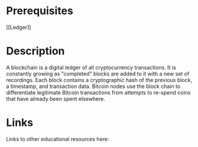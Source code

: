 # Prerequisites
[[Ledger]]

# Description
A blockchain is a digital ledger of all cryptocurrency transactions. It is constantly growing as "completed" blocks are added to it with a new set of recordings. Each block contains a cryptographic hash of the previous block, a timestamp, and transaction data. Bitcoin nodes use the block chain to differentiate legitimate Bitcoin transactions from attempts to re-spend coins that have already been spent elsewhere.

# Links
Links to other educational resources here: